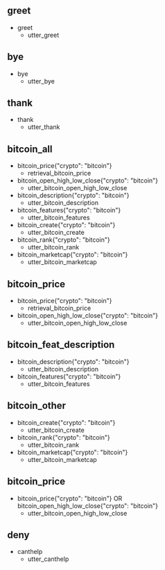## greet
* greet
  - utter_greet

## bye
* bye
  - utter_bye

## thank
* thank
  - utter_thank

## bitcoin_all
* bitcoin_price{"crypto": "bitcoin"}
  - retrieval_bitcoin_price
* bitcoin_open_high_low_close{"crypto": "bitcoin"}
  - utter_bitcoin_open_high_low_close
* bitcoin_description{"crypto": "bitcoin"}
  - utter_bitcoin_description
* bitcoin_features{"crypto": "bitcoin"}
  - utter_bitcoin_features
* bitcoin_create{"crypto": "bitcoin"}
  - utter_bitcoin_create
* bitcoin_rank{"crypto": "bitcoin"}
  - utter_bitcoin_rank
* bitcoin_marketcap{"crypto": "bitcoin"}
  - utter_bitcoin_marketcap

## bitcoin_price
* bitcoin_price{"crypto": "bitcoin"}
  - retrieval_bitcoin_price
* bitcoin_open_high_low_close{"crypto": "bitcoin"}
  - utter_bitcoin_open_high_low_close

## bitcoin_feat_description
* bitcoin_description{"crypto": "bitcoin"}
  - utter_bitcoin_description
* bitcoin_features{"crypto": "bitcoin"}
  - utter_bitcoin_features

## bitcoin_other
* bitcoin_create{"crypto": "bitcoin"}
  - utter_bitcoin_create
* bitcoin_rank{"crypto": "bitcoin"}
  - utter_bitcoin_rank
* bitcoin_marketcap{"crypto": "bitcoin"}
  - utter_bitcoin_marketcap

## bitcoin_price
* bitcoin_price{"crypto": "bitcoin"} OR bitcoin_open_high_low_close{"crypto": "bitcoin"}
  - utter_bitcoin_open_high_low_close

## deny
* canthelp
  - utter_canthelp
